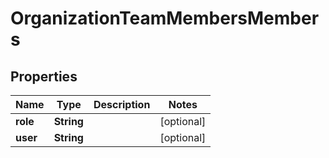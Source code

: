 
# OrganizationTeamMembersMembers

## Properties
Name | Type | Description | Notes
------------ | ------------- | ------------- | -------------
**role** | **String** |  |  [optional]
**user** | **String** |  |  [optional]



